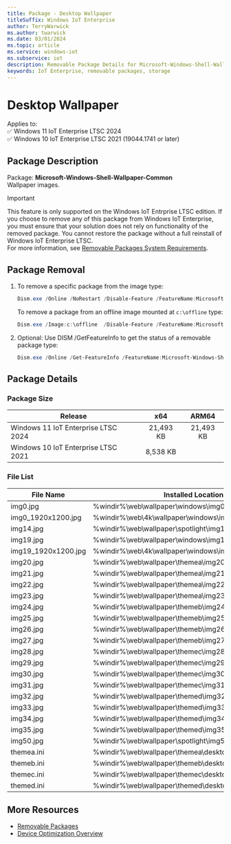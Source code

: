 ```yaml
---
title: Package - Desktop Wallpaper
titleSuffix: Windows IoT Enterprise
author: TerryWarwick
ms.author: twarwick
ms.date: 03/01/2024
ms.topic: article
ms.service: windows-iot
ms.subservice: iot
description: Removable Package Details for Microsoft-Windows-Shell-Wallpaper
keywords: IoT Enterprise, removable packages, storage
---
```


# Desktop Wallpaper

Applies to:  
✅ Windows 11 IoT Enterprise LTSC 2024  
✅ Windows 10 IoT Enterprise LTSC 2021 (19044.1741 or later)  

## Package Description

Package: **Microsoft-Windows-Shell-Wallpaper-Common** </br> Wallpaper images.

> [!IMPORTANT]
>
> This feature is only supported on the Windows IoT Entrprise LTSC edition.  If you choose to remove any of this package from Windows IoT Enterprise, you must ensure that your solution does not rely on functionality of the removed package. You cannot restore the package without a full reinstall of Windows IoT Enterprise LTSC.  
> For more information, see [Removable Packages System Requirements](../Removable-Packages.md#system-requirements).

## Package Removal

1. To remove a specific package from the image type:

   ```powershell
   Dism.exe /Online /NoRestart /Disable-Feature /FeatureName:Microsoft-Windows-Shell-Wallpaper-Common /PackageName:@Package
   ````

   To remove a package from an offline image mounted at `c:\offline` type:

   ```powershell
   Dism.exe /Image:c:\offline  /Disable-Feature /FeatureName:Microsoft-Windows-Shell-Wallpaper-Common /PackageName:@Package
   ```

1. Optional: Use DISM /GetFeatureInfo to get the status of a removable package type:

   ```powershell
   Dism.exe /Online /Get-FeatureInfo /FeatureName:Microsoft-Windows-Shell-Wallpaper-Common /PackageName:@Package
   ````

## Package Details

### Package Size

| Release                             |   x64     |    ARM64    |
|-------------------------------------|:---------:|:-----------:|
| Windows 11 IoT Enterprise LTSC 2024 | 21,493 KB | 21,493 KB   |
| Windows 10 IoT Enterprise LTSC 2021 | 8,538 KB  |             |

### File List

| File Name | Installed Location |
|-----------|--------------------|
| img0.jpg | %windir%\web\wallpaper\windows\img0.jpg |
| img0_1920x1200.jpg | %windir%\web\4k\wallpaper\windows\img0_1920x1200.jpg |
| img14.jpg | %windir%\web\wallpaper\spotlight\img14.jpg |
| img19.jpg | %windir%\web\wallpaper\windows\img19.jpg |
| img19_1920x1200.jpg | %windir%\web\4k\wallpaper\windows\img19_1920x1200.jpg |
| img20.jpg | %windir%\web\wallpaper\themea\img20.jpg |
| img21.jpg | %windir%\web\wallpaper\themea\img21.jpg |
| img22.jpg | %windir%\web\wallpaper\themea\img22.jpg |
| img23.jpg | %windir%\web\wallpaper\themea\img23.jpg |
| img24.jpg | %windir%\web\wallpaper\themeb\img24.jpg |
| img25.jpg | %windir%\web\wallpaper\themeb\img25.jpg |
| img26.jpg | %windir%\web\wallpaper\themeb\img26.jpg |
| img27.jpg | %windir%\web\wallpaper\themeb\img27.jpg |
| img28.jpg | %windir%\web\wallpaper\themec\img28.jpg |
| img29.jpg | %windir%\web\wallpaper\themec\img29.jpg |
| img30.jpg | %windir%\web\wallpaper\themec\img30.jpg |
| img31.jpg | %windir%\web\wallpaper\themec\img31.jpg |
| img32.jpg | %windir%\web\wallpaper\themed\img32.jpg |
| img33.jpg | %windir%\web\wallpaper\themed\img33.jpg |
| img34.jpg | %windir%\web\wallpaper\themed\img34.jpg |
| img35.jpg | %windir%\web\wallpaper\themed\img35.jpg |
| img50.jpg | %windir%\web\wallpaper\spotlight\img50.jpg |
| themea.ini | %windir%\web\wallpaper\themea\desktop.ini |
| themeb.ini | %windir%\web\wallpaper\themeb\desktop.ini |
| themec.ini | %windir%\web\wallpaper\themec\desktop.ini |
| themed.ini | %windir%\web\wallpaper\themed\desktop.ini |

## More Resources

- [Removable Packages](../Removable-Packages.md)
- [Device Optimization Overview](../Overview.md)
